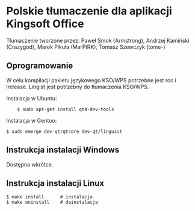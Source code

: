 Polskie tłumaczenie dla aplikacji Kingsoft Office
================================

Tłumaczenie tworzone przez: Paweł Smok (Armstrong), Andrzej Kamiński (Crazygod), Marek Pikuła (MarPiRK), Tomasz Szewczyk (tome-)

Oprogramowanie
--------------------------------------------------------------------------------
W celu kompilacji pakietu językowego KSO/WPS potrzebne jest rcc i lrelease.
Lingist jest potrzebny do tłumaczenia KSO/WPS.

Instalacja w Ubuntu:

        $ sudo apt-get install qt4-dev-tools

Instalacja w Gentoo:

	$ sudo emerge dev-qt/qtcore dev-qt/linguist

Instrukcja instalacji Windows
--------------------------------------------------------------------------------
Dostępna wkrótce.

Instrukcja instalacji Linux
--------------------------------------------------------------------------------
	$ make install		# instalacja
	$ make uninstall	# deinstalacja
